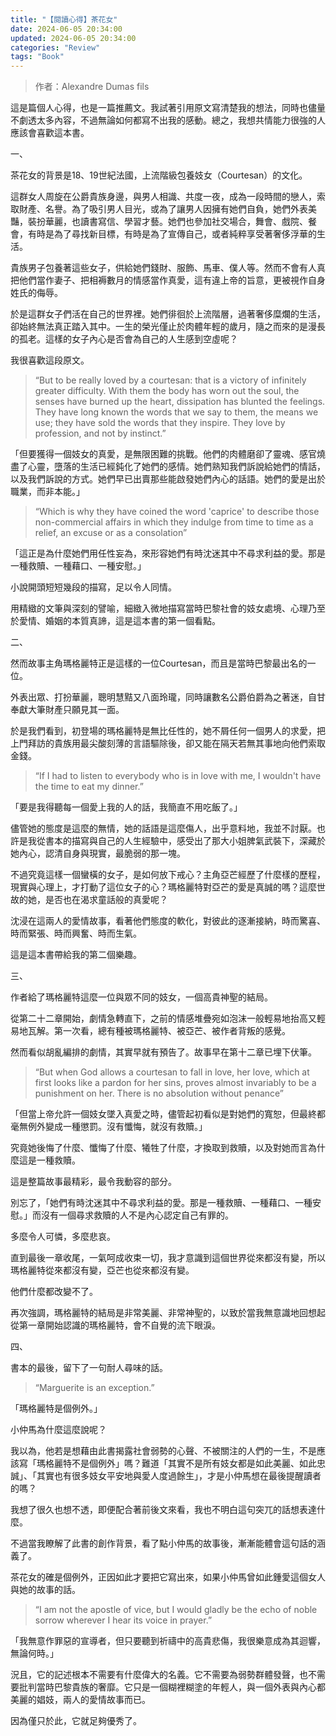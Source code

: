 ```yaml
---
title: "【閱讀心得】茶花女"
date: 2024-06-05 20:34:00
updated: 2024-06-05 20:34:00
categories: "Review"
tags: "Book"
---
```


> 作者：Alexandre Dumas fils

這是篇個人心得，也是一篇推薦文。我試著引用原文寫清楚我的想法，同時也儘量不劇透太多內容，不過無論如何都寫不出我的感動。總之，我想共情能力很強的人應該會喜歡這本書。



<!--more-->



一、

茶花女的背景是18、19世紀法國，上流階級包養妓女（Courtesan）的文化。

這群女人周旋在公爵貴族身邊，與男人相識、共度一夜，成為一段時間的戀人，索取財產、名譽。為了吸引男人目光，或為了讓男人因擁有她們自負，她們外表美豔，裝扮華麗，也讀書寫信、學習才藝。她們也參加社交場合，舞會、戲院、餐會，有時是為了尋找新目標，有時是為了宣傳自己，或者純粹享受著奢侈浮華的生活。

貴族男子包養著這些女子，供給她們錢財、服飾、馬車、僕人等。然而不會有人真把他們當作妻子、把相褥數月的情感當作真愛，這有違上帝的旨意，更被視作自身姓氏的侮辱。

於是這群女子們活在自己的世界裡。她們徘徊於上流階層，過著奢侈糜爛的生活，卻始終無法真正踏入其中。一生的榮光僅止於肉體年輕的歲月，隨之而來的是漫長的孤老。這樣的女子內心是否會為自己的人生感到空虛呢？

我很喜歡這段原文。

> “But to be really loved by a courtesan: that is a victory of infinitely greater difficulty. With them the body has worn out the soul, the senses have burned up the heart, dissipation has blunted the feelings. They have long known the words that we say to them, the means we use; they have sold the words that they inspire. They love by profession, and not by instinct.”

「但要獲得一個妓女的真愛，是無限困難的挑戰。他們的肉體磨卻了靈魂、感官燒盡了心靈，墮落的生活已經鈍化了她們的感情。她們熟知我們訴說給她們的情話，以及我們訴說的方式。她們早已出賣那些能啟發她們內心的話語。她們的愛是出於職業，而非本能。」

> “Which is why they have coined the word 'caprice' to describe those non-commercial affairs in which they indulge from time to time as a relief, an excuse or as a consolation”

「這正是為什麼她們用任性妄為，來形容她們有時沈迷其中不尋求利益的愛。那是一種救贖、一種藉口、一種安慰。」

小說開頭短短幾段的描寫，足以令人同情。

用精緻的文筆與深刻的譬喻，細緻入微地描寫當時巴黎社會的妓女處境、心理乃至於愛情、婚姻的本質真諦，這是這本書的第一個看點。



二、

然而故事主角瑪格麗特正是這樣的一位Courtesan，而且是當時巴黎最出名的一位。

外表出眾、打扮華麗，聰明慧黠又八面玲瓏，同時讓數名公爵伯爵為之著迷，自甘奉獻大筆財產只願見其一面。

於是我們看到，初登場的瑪格麗特是無比任性的，她不屑任何一個男人的求愛，把上門拜訪的貴族用最尖酸刻薄的言語驅除後，卻又能在隔天若無其事地向他們索取金錢。

> “If I had to listen to everybody who is in love with me, I wouldn't have the time to eat my dinner.”

「要是我得聽每一個愛上我的人的話，我簡直不用吃飯了。」

儘管她的態度是這麼的無情，她的話語是這麼傷人，出乎意料地，我並不討厭。也許是我從書本的描寫與自己的人生經驗中，感受出了那大小姐脾氣武裝下，深藏於她內心，認清自身與現實，最脆弱的那一塊。

不過究竟這樣一個蠻橫的女子，是如何放下戒心？主角亞芒經歷了什麼樣的歷程，現實與心理上，才打動了這位女子的心？瑪格麗特對亞芒的愛是真誠的嗎？這麼世故的她，是否也在渴求童話般的真愛呢？

沈浸在這兩人的愛情故事，看著他們態度的軟化，對彼此的逐漸接納，時而驚喜、時而緊張、時而興奮、時而生氣。

這是這本書帶給我的第二個樂趣。



三、

作者給了瑪格麗特這麼一位與眾不同的妓女，一個高貴神聖的結局。

從第二十二章開始，劇情急轉直下，之前的情感堆疊宛如泡沫一般輕易地抬高又輕易地瓦解。第一次看，總有種被瑪格麗特、被亞芒、被作者背叛的感覺。

然而看似胡亂編排的劇情，其實早就有預告了。故事早在第十二章已埋下伏筆。

> “But when God allows a courtesan to fall in love, her love, which at first looks like a pardon for her sins, proves almost invariably to be a punishment on her. There is no absolution without penance”

「但當上帝允許一個妓女墜入真愛之時，儘管起初看似是對她們的寬恕，但最終都毫無例外變成一種懲罰。沒有懺悔，就沒有救贖。」

究竟她後悔了什麼、懺悔了什麼、犧牲了什麼，才換取到救贖，以及對她而言為什麼這是一種救贖。

這是整篇故事最精彩，最令我動容的部分。

別忘了，「她們有時沈迷其中不尋求利益的愛。那是一種救贖、一種藉口、一種安慰。」而沒有一個尋求救贖的人不是內心認定自己有罪的。

多麼令人可憐，多麼悲哀。

直到最後一章收尾，一氣呵成收束一切，我才意識到這個世界從來都沒有變，所以瑪格麗特從來都沒有變，亞芒也從來都沒有變。

他們什麼都改變不了。

再次強調，瑪格麗特的結局是非常美麗、非常神聖的，以致於當我無意識地回想起從第一章開始認識的瑪格麗特，會不自覺的流下眼淚。



四、

書本的最後，留下了一句耐人尋味的話。

> “Marguerite is an exception.”

「瑪格麗特是個例外。」

小仲馬為什麼這麼說呢？

我以為，他若是想藉由此書揭露社會弱勢的心聲、不被關注的人們的一生，不是應該寫「瑪格麗特不是個例外」嗎？難道「其實不是所有妓女都是如此美麗、如此忠誠」、「其實也有很多妓女平安地與愛人度過餘生」，才是小仲馬想在最後提醒讀者的嗎？

我想了很久也想不透，即便配合著前後文來看，我也不明白這句突兀的話想表達什麼。

不過當我瞭解了此書的創作背景，看了點小仲馬的故事後，漸漸能體會這句話的涵義了。

茶花女的確是個例外，正因如此才要把它寫出來，如果小仲馬曾如此鍾愛這個女人與她的故事的話。

> “I am not the apostle of vice, but I would gladly be the echo of noble sorrow wherever I hear its voice in prayer.”

「我無意作罪惡的宣導者，但只要聽到祈禱中的高貴悲傷，我很樂意成為其迴響，無論何時。」

況且，它的記述根本不需要有什麼偉大的名義。它不需要為弱勢群體發聲，也不需要批判當時巴黎貴族的奢靡。它只是一個糊裡糊塗的年輕人，與一個外表與內心都美麗的娼妓，兩人的愛情故事而已。

因為僅只於此，它就足夠優秀了。

